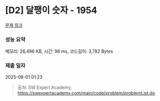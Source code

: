 # [D2] 달팽이 숫자 - 1954 

[문제 링크](https://swexpertacademy.com/main/code/problem/problemDetail.do?contestProbId=AV5PobmqAPoDFAUq) 

### 성능 요약

메모리: 26,496 KB, 시간: 96 ms, 코드길이: 3,782 Bytes

### 제출 일자

2025-08-01 01:23



> 출처: SW Expert Academy, https://swexpertacademy.com/main/code/problem/problemList.do